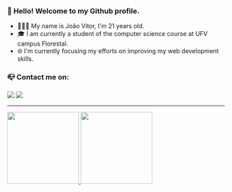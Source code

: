 ### 👋 Hello! Welcome to my Github profile.

- 👨🏻‍💻 My name is João Vitor, I'm 21 years old. 
- 🎓 I am currently a student of the computer science course at UFV campus Florestal.
- 🌐 I'm currently focusing my efforts on improving my web development skills.


### 📪 Contact me on:

<div>
<a href = "mailto:joaovitorgv2019@gmail.com"><img src="https://img.shields.io/badge/Gmail-D14836?style=for-the-badge&logo=gmail&logoColor=white" target="_blank"></a>
<a href="https://www.linkedin.com/in/jo%C3%A3o-vitor-gon%C3%A7alves-vieira-b3b1571a0/" target="_blank"><img src="https://img.shields.io/badge/-LinkedIn-%230077B5?style=for-the-badge&logo=linkedin&logoColor=white" target="_blank"></a>   
</div>

____

<div>
  <a href="https://github.com/joaoVGvieira">
  <img height="166x" src="https://github-readme-stats.vercel.app/api?username=joaoVGvieira&show_icons=true&theme=tokyonight&include_all_commits=true&count_private=true"/>
  <img height="166px" src="https://github-readme-stats.vercel.app/api/top-langs/?username=joaoVGvieira&layout=compact&theme=tokyonight&hide=jupyter%20notebook,shaderlab&langs_count=8"/>
</div>
